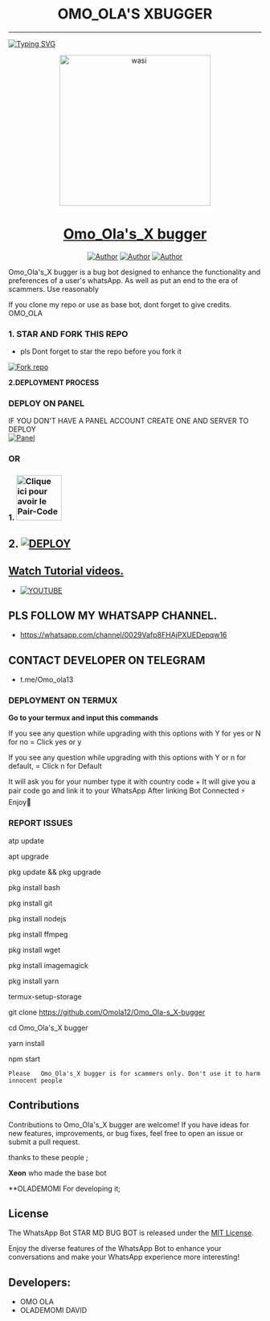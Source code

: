 <h1 align="center"> OMO_OLA'S XBUGGER </h1>
<p align="center">  
  
***
  
<a href="https://git.io/typing-svg"><img src="https://readme-typing-svg.demolab.com?font=Black+Ops+One&size=50&pause=1000&color=1BAFBAFF&center=true&width=910&height=100&lines=THANKS FOR CHOOSING ;PREXZY-BUG-BOT;WHATSAPP+BUG+BOT;CREATED+BY+OLADEMOMI+DAVID;RELEASED+05.08.24" alt="Typing SVG" /></a>
  </p>

  <p align="center">  
  <a href="https://whatsapp.com/channel/0029Vafp8FHAjPXUEDepqw16">
    <img alt="wasi" height="300" src="https://telegra.ph/file/3a21bf26bedef7966fd74.jpg">
    <h1 align="center">Omo_Ola's_X bugger </h1>
  </a>
</p>
<p align="center">
<a href="https://github.com/STARTECH"><img title="Author" src="https://img.shields.io/badge/Prexzybooster-black?style=for-the-badge&logo=Github"></a> <a href="https://whatsapp.com/channel/0029Vafp8FHAjPXUEDepqw16"><img title="Author" src="https://img.shields.io/badge/CHANNEL-black?style=for-the-badge&logo=whatsapp"></a> <a href="wa.me/2347088974331"><img title="Author" src="https://img.shields.io/badge/CHAT US-black?style=for-the-badge&logo=whatsapp"></a>

   
   

Omo_Ola's_X bugger is a bug bot designed to enhance the functionality and preferences of a user's whatsApp. As well as put an end to the era of scammers. Use reasonably

If you clone my repo or use as base bot, dont forget to give credits. OMO_OLA 
### 1. STAR AND FORK THIS REPO
* pls Dont forget to star the repo before you fork it 

<a href='https://github.com/Omola12/Omo_Ola-s_X-bugger/fork' target="_blank"><img alt='Fork repo' src='https://img.shields.io/badge/Fork This Repo-black?style=for-the-badge&logo=git&logoColor=white'/></a>
   


 **2.DEPLOYMENT PROCESS**
### DEPLOY ON PANEL
IF YOU DON'T HAVE A PANEL ACCOUNT CREATE ONE AND SERVER TO DEPLOY 
    <br>
    <a href='https://bot-hosting.net/?aff=1264676029318955030' target="_blank"><img alt='Panel' src='https://img.shields.io/badge/-Deploy-red?style=for-the-badge&logo=panel&logoColor=white'/></a>

### OR
### 1. <a href="https://prexzyvillasession.onrender.com/"><img src="https://img.shields.io/badge/PAIR_CODE-green" alt="Clique ici pour avoir le Pair-Code" width="90"></a>

## 2. <a href='https://dashboard.render.com/web/new' target="_blank"><img alt='DEPLOY' src='https://img.shields.io/badge/-Deploy on render-black?style=for-the-badge&logo=render&logoColor=white'/>
## Watch Tutorial videos.
* [![YOUTUBE](https://img.shields.io/badge/HOW_TO_DEPLOY-red?style=for-the-badge&logo=youtube&logoColor=white)](https://www.youtube.com/@prexzyvilla)

## PLS FOLLOW MY WHATSAPP CHANNEL.
* https://whatsapp.com/channel/0029Vafp8FHAjPXUEDepqw16

## CONTACT DEVELOPER ON TELEGRAM
* t.me/Omo_ola13


### DEPLOYMENT ON TERMUX

**Go to your termux and input this commands**








   


If you see any question while upgrading with this options with Y for yes or N for no = Click yes or y

If you see any question while upgrading with this options with Y or n for default, = Click n for Default



 It will ask you for your number type it with country code +
 It will give you a pair code go and link it to your WhatsApp 
 After linking
 Bot Connected ⚡
 Enjoy🤖

### REPORT ISSUES

atp update
   

apt upgrade

pkg update && pkg upgrade

pkg install bash

 pkg install git

 pkg install nodejs

pkg install ffmpeg

pkg install wget

pkg install imagemagick

 pkg install yarn

termux-setup-storage

git clone https://github.com/Omola12/Omo_Ola-s_X-bugger

 cd Omo_Ola's_X bugger
 
 yarn install
 
 npm start

`Please   Omo_Ola's_X bugger is for scammers only. Don't use it to harm innocent people`


## Contributions

Contributions to Omo_Ola's_X bugger are welcome! If you have ideas for new features, improvements, or bug fixes, feel free to open an issue or submit a pull request. <br>

   thanks to these people ;

   **Xeon** who made the base bot

   **OLADEMOMI  For developing it; <br>


## License

The WhatsApp Bot STAR MD BUG BOT is released under the [MIT License](https://opensource.org/licenses/MIT).

Enjoy the diverse features of the WhatsApp Bot to enhance your conversations and make your WhatsApp experience more interesting!

## Developers:

* OMO OLA
* OLADEMOMI DAVID
